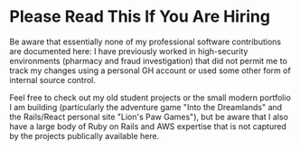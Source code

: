 # Please Read This If You Are Hiring

Be aware that essentially none of my professional software contributions are documented here: I have previously worked in high-security environments (pharmacy and fraud investigation) that did not permit me to track my changes using a personal GH account or used some other form of internal source control.

Feel free to check out my old student projects or the small modern portfolio I am building (particularly the adventure game "Into the Dreamlands" and the Rails/React personal site "Lion's Paw Games"), but be aware that I also have a large body of Ruby on Rails and AWS expertise that is not captured by the projects publically available here.
